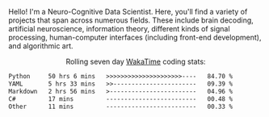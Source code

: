 Hello! I'm a Neuro-Cognitive Data Scientist. Here, you'll find a variety of projects that span across numerous fields. These include brain decoding, artificial neuroscience, information theory, different kinds of signal processing, human-computer interfaces (including front-end development), and algorithmic art. 

<p align="center">Rolling seven day <a href="https://wakatime.com/@syrkis"/>WakaTime</a> coding stats:</p>
<!--START_SECTION:waka-->

```txt
Python     50 hrs 6 mins   >>>>>>>>>>>>>>>>>>>>>----   84.70 %
YAML       5 hrs 33 mins   >>-----------------------   09.39 %
Markdown   2 hrs 56 mins   >------------------------   04.96 %
C#         17 mins         -------------------------   00.48 %
Other      11 mins         -------------------------   00.33 %
```

<!--END_SECTION:waka-->
